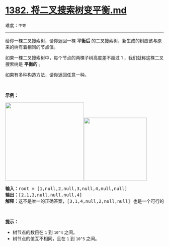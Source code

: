 # [1382. 将二叉搜索树变平衡.md](https://leetcode-cn.com/problems/balance-a-binary-search-tree)

难度：`中等`

---

<p>给你一棵二叉搜索树，请你返回一棵&nbsp;<strong>平衡后</strong>&nbsp;的二叉搜索树，新生成的树应该与原来的树有着相同的节点值。</p>

<p>如果一棵二叉搜索树中，每个节点的两棵子树高度差不超过 1 ，我们就称这棵二叉搜索树是&nbsp;<strong>平衡的</strong> 。</p>

<p>如果有多种构造方法，请你返回任意一种。</p>

<p>&nbsp;</p>

<p><strong>示例：</strong></p>

<p><strong><img alt="" src="https://assets.leetcode-cn.com/aliyun-lc-upload/uploads/2020/03/15/1515_ex1.png" style="height: 248px; width: 250px;"><img alt="" src="https://assets.leetcode-cn.com/aliyun-lc-upload/uploads/2020/03/15/1515_ex1_out.png" style="height: 200px; width: 200px;"></strong></p>

<pre><strong>输入：</strong>root = [1,null,2,null,3,null,4,null,null]
<strong>输出：</strong>[2,1,3,null,null,null,4]
<strong>解释：</strong>这不是唯一的正确答案，[3,1,4,null,2,null,null] 也是一个可行的构造方案。
</pre>

<p>&nbsp;</p>

<p><strong>提示：</strong></p>

<ul>
	<li>树节点的数目在&nbsp;<code>1</code>&nbsp;到&nbsp;<code>10^4</code>&nbsp;之间。</li>
	<li>树节点的值互不相同，且在&nbsp;<code>1</code>&nbsp;到&nbsp;<code>10^5</code> 之间。</li>
</ul>
